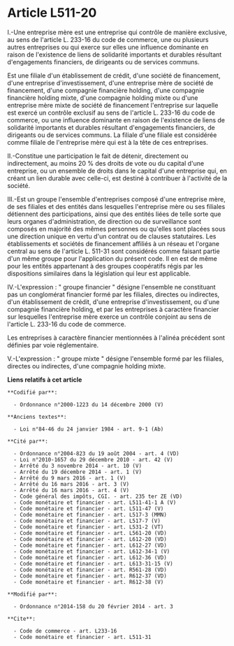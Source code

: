 # Article L511-20

I.-Une entreprise mère est une entreprise qui contrôle de manière exclusive, au sens de l'article L. 233-16 du code de
commerce, une ou plusieurs autres entreprises ou qui exerce sur elles une influence dominante en raison de l'existence de
liens de solidarité importants et durables résultant d'engagements financiers, de dirigeants ou de services communs. 

Est une filiale d'un établissement de crédit, d'une société de financement, d'une entreprise d'investissement, d'une
entreprise mère de société de financement, d'une compagnie financière holding, d'une compagnie financière holding mixte,
d'une compagnie holding mixte ou d'une entreprise mère mixte de société de financement l'entreprise sur laquelle est exercé
un contrôle exclusif au sens de l'article L. 233-16 du code de commerce, ou une influence dominante en raison de l'existence
de liens de solidarité importants et durables résultant d'engagements financiers, de dirigeants ou de services communs. La
filiale d'une filiale est considérée comme filiale de l'entreprise mère qui est à la tête de ces entreprises. 

II.-Constitue une participation le fait de détenir, directement ou indirectement, au moins 20 % des droits de vote ou du
capital d'une entreprise, ou un ensemble de droits dans le capital d'une entreprise qui, en créant un lien durable avec
celle-ci, est destiné à contribuer à l'activité de la société. 

III.-Est un groupe l'ensemble d'entreprises composé d'une entreprise mère, de ses filiales et des entités dans lesquelles
l'entreprise mère ou ses filiales détiennent des participations, ainsi que des entités liées de telle sorte que leurs organes
d'administration, de direction ou de surveillance sont composés en majorité des mêmes personnes ou qu'elles sont placées sous
une direction unique en vertu d'un contrat ou de clauses statutaires. Les établissements et sociétés de financement affiliés
à un réseau et l'organe central au sens de l'article L. 511-31 sont considérés comme faisant partie d'un même groupe pour
l'application du présent code. Il en est de même pour les entités appartenant à des groupes coopératifs régis par les
dispositions similaires dans la législation qui leur est applicable. 

IV.-L'expression : " groupe financier " désigne l'ensemble ne constituant pas un conglomérat financier formé par les
filiales, directes ou indirectes, d'un établissement de crédit, d'une entreprise d'investissement, ou d'une compagnie
financière holding, et par les entreprises à caractère financier sur lesquelles l'entreprise mère exerce un contrôle conjoint
au sens de l'article L. 233-16 du code de commerce. 

Les entreprises à caractère financier mentionnées à l'alinéa précédent sont définies par voie réglementaire. 

V.-L'expression : " groupe mixte " désigne l'ensemble formé par les filiales, directes ou indirectes, d'une compagnie holding
mixte.

**Liens relatifs à cet article**

	**Codifié par**:

	  - Ordonnance n°2000-1223 du 14 décembre 2000 (V)

	**Anciens textes**:

	  - Loi n°84-46 du 24 janvier 1984 - art. 9-1 (Ab)

	**Cité par**:

	  - Ordonnance n°2004-823 du 19 août 2004 - art. 4 (VD)
	  - Loi n°2010-1657 du 29 décembre 2010 - art. 42 (V)
	  - Arrêté du 3 novembre 2014 - art. 10 (V)
	  - Arrêté du 19 décembre 2014 - art. 1 (V)
	  - Arrêté du 9 mars 2016 - art. 1 (V)
	  - Arrêté du 16 mars 2016 - art. 3 (V)
	  - Arrêté du 16 mars 2016 - art. 4 (V)
	  - Code général des impôts, CGI. - art. 235 ter ZE (VD)
	  - Code monétaire et financier - art. L511-41-1 A (V)
	  - Code monétaire et financier - art. L511-47 (V)
	  - Code monétaire et financier - art. L517-3 (MMN)
	  - Code monétaire et financier - art. L517-7 (V)
	  - Code monétaire et financier - art. L531-2 (VT)
	  - Code monétaire et financier - art. L561-20 (VD)
	  - Code monétaire et financier - art. L612-20 (VD)
	  - Code monétaire et financier - art. L612-27 (VD)
	  - Code monétaire et financier - art. L612-34-1 (V)
	  - Code monétaire et financier - art. L612-36 (VD)
	  - Code monétaire et financier - art. L613-31-15 (V)
	  - Code monétaire et financier - art. R561-28 (VD)
	  - Code monétaire et financier - art. R612-37 (VD)
	  - Code monétaire et financier - art. R612-38 (V)

	**Modifié par**:

	  - Ordonnance n°2014-158 du 20 février 2014 - art. 3

	**Cite**:

	  - Code de commerce - art. L233-16
	  - Code monétaire et financier - art. L511-31
